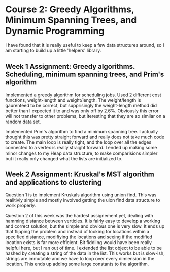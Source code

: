 # Course 2: Greedy Algorithms, Minimum Spanning Trees, and Dynamic Programming
I have found that it is really useful to keep a few data structures around, so I am starting to build up a little 'helpers' library.

## Week 1 Assignment: Greedy algorithms. Scheduling, minimum spanning trees, and Prim's algorithm
Implemented a greedy algorithm for scheduling jobs. Used 2 different cost functions, weight-length and weight/length. The weight/length is gaurenteed to be correct, but supprisingly the weight-length method did better than I expected it to and was only off by 2.6%. Obviously this error will not transfer to other problems, but iteresting that they are so similar on a random data set.

Implemented Prim's algorithm to find a minimum spanning tree. I actually thought this was pretty straight forward and really does not take much code to create. The main loop is really tight, and the loop over all the edges connected to a vertex is really straight forward. I ended up making some minor changes to my Heap data structure, to make comparisions simpler but it really only changed what the lists are initialized to.


## Week 2 Assignment: Kruskal's MST algorithm and applications to clustering
Question 1 is to implement Kruskals algorithm using union find. This was realitivly simple and mostly involved getting the uion find data structure to work properly.

Question 2 of this week was the hardest assignement yet, dealing with hamming distance between verticies. It is fairly easy to develop a working and correct solution, but the simple and obvious one is very slow. It ends up that flipping the problem and instead of looking for locations within a specified distance, modifiying the locations and seeing if the modified location exists is far more efficient. Bit fiddling would have been really helpful here, but I ran out of time. I extended the list object to be able to be hashed by creating a string of the data in the list. This works but is slow-ish, strings are immutable and we have to loop over every dimiension in the location. This ends up adding some large constants to the algorithm. 
